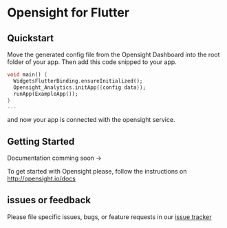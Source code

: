 # Opensight for Flutter

## Quickstart

Move the generated config file from the Opensight Dashboard into the root folder of your app. Then add this code snipped to your app.

```dart
void main() {
  WidgetsFlutterBinding.ensureInitialized();
  Opensight_Analytics.initApp({config data});
  runApp(ExampleApp());
}
...
```

and now your app is connected with the opensight service.

## Getting Started
Documentation comming soon ->

To get started with Opensight please, follow the instructions on http://opensight.io/docs

## issues or feedback
Please file specific issues, bugs, or feature requests in our [issue tracker](https://github.com/MichaelProjects/opensightSDK/issues/new)